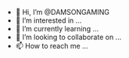 - 👋 Hi, I’m @DAMSONGAMING
- 👀 I’m interested in ...
- 🌱 I’m currently learning ...
- 💞️ I’m looking to collaborate on ...
- 📫 How to reach me ...

<!---
DAMSONGAMING/DAMSONGAMING is a ✨ special ✨ repository because its `README.md` (this file) appears on your GitHub profile.
You can click the Preview link to take a look at your changes.
--->
